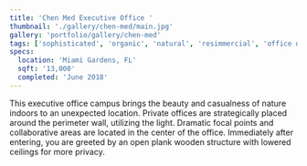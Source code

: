 ```yaml
---
title: 'Chen Med Executive Office '
thumbnail: './gallery/chen-med/main.jpg'
gallery: 'portfolio/gallery/chen-med'
tags: ['sophisticated', 'organic', 'natural', 'resimmercial', 'office design']
specs:
  location: 'Miami Gardens, FL'
  sqft: '13,000'
  completed: 'June 2018'
---
```


This executive office campus brings the beauty and casualness of nature indoors to an unexpected location. Private offices are strategically placed around the perimeter wall, utilizing the light. Dramatic focal points and collaborative areas are located in the center of the office. Immediately after entering, you are greeted by an open plank wooden structure with lowered ceilings for more privacy.
